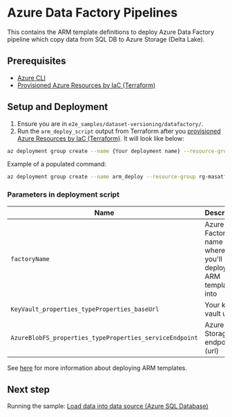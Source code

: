# Azure Data Factory Pipelines

This contains the ARM template definitions to deploy Azure Data Factory pipeline which copy data from SQL DB to Azure Storage (Delta Lake).

## Prerequisites

- [Azure CLI](https://docs.microsoft.com/en-us/cli/azure/install-azure-cli)
- [Provisioned Azure Resources by IaC (Terraform)](../infra/README.md)

## Setup and Deployment

1. Ensure you are in `e2e_samples/dataset-versioning/datafactory/`.
1. Run the `arm_deploy_script` output from Terraform after you [provisioned Azure Resources by IaC (Terraform)](../infra/README.md). It will look like below:

```bash
az deployment group create --name {Your deployment name} --resource-group {Your resource group name} --template-file ./arm_template/arm_template.json --parameters factoryName="{Your data factory name}" KeyVault_properties_typeProperties_baseUrl="{Your key vault url}" AzureBlobFS_properties_typeProperties_serviceEndpoint="{Your blob storage url}"
```

Example of a populated command:

```bash
az deployment group create --name arm_deploy --resource-group rg-masatf2 --template-file ./arm_template/arm_template.json --parameters factoryName='adf-masatfapp-dev' KeyVault_properties_typeProperties_baseUrl='https://kv-masatfapp-dev-eastus.vault.azure.net/' AzureBlobFS_properties_typeProperties_serviceEndpoint='https://dlsmasatfappdev.blob.core.windows.net/'
```

### Parameters in deployment script

|Name|Description|
|--|--|
|`factoryName`|Azure Data Factory name where you'll deploy ARM template into|
|`KeyVault_properties_typeProperties_baseUrl`|Your key vault url|
|`AzureBlobFS_properties_typeProperties_serviceEndpoint`|Azure Blob Storage endpoint (url)|

See [here](https://docs.microsoft.com/en-us/azure/azure-resource-manager/templates/deploy-cli#deploy-local-template-or-bicep-file) for more information about deploying ARM templates.

## Next step

Running the sample: [Load data into data source (Azure SQL Database)](../sql/data_generator/README.md)
